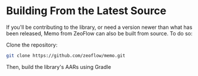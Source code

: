 <!--docs:
title: "Building From Source"
layout: landing
section: docs
path: /docs/building-from-source/
-->

# Building From the Latest Source

If you'll be contributing to the library, or need a version newer than what has
been released, Memo from ZeoFlow can also be built from source.
To do so:

Clone the repository:

```sh
git clone https://github.com/zeoflow/memo.git
```

Then, build the library's AARs using Gradle